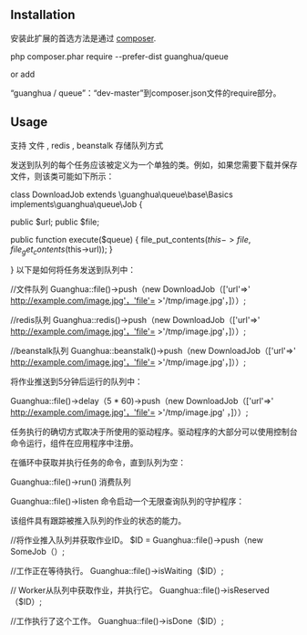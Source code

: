 
Installation
------------

安装此扩展的首选方法是通过 [composer](http://getcomposer.org/download/).

php composer.phar require --prefer-dist guanghua/queue

or add

“guanghua / queue”：“dev-master”到composer.json文件的require部分。

 
Usage
-----

支持 文件 , redis , beanstalk 存储队列方式

发送到队列的每个任务应该被定义为一个单独的类。例如，如果您需要下载并保存文件，则该类可能如下所示：

class DownloadJob extends \guanghua\queue\base\Basics implements\guanghua\queue\Job {
 
 public $url; 
 public $file;

 public function execute($queue)
 {
     file_put_contents($this->file, file_get_contents($this->url));
 }

}
以下是如何将任务发送到队列中：

//文件队列
Guanghua::file()->push（new DownloadJob（['url'=>' http://example.com/image.jpg'，'file'= >'/tmp/image.jpg'，]））;

//redis队列
Guanghua::redis()->push（new DownloadJob（['url'=>' http://example.com/image.jpg'，'file'= >'/tmp/image.jpg'，]））;

//beanstalk队列
Guanghua::beanstalk()->push（new DownloadJob（['url'=>' http://example.com/image.jpg'，'file'= >'/tmp/image.jpg'，]））;

将作业推送到5分钟后运行的队列中：

Guanghua::file()->delay（5 * 60)->push（new DownloadJob（['url'=>' http://example.com/image.jpg'，'file'= >'/tmp/image.jpg' ，]））;

任务执行的确切方式取决于所使用的驱动程序。驱动程序的大部分可以使用控制台命令运行，组件在应用程序中注册。

在循环中获取并执行任务的命令，直到队列为空：

Guanghua::file()->run() 消费队列

Guanghua::file()->listen 命令启动一个无限查询队列的守护程序：


该组件具有跟踪被推入队列的作业的状态的能力。

//将作业推入队列并获取作业ID。
$ID = Guanghua::file()->push（new SomeJob（）;

//工作正在等待执行。
Guanghua::file()->isWaiting（$ID）;

// Worker从队列中获取作业，并执行它。
Guanghua::file()->isReserved（$ID）;

//工作执行了这个工作。
Guanghua::file()->isDone（$ID）; 

